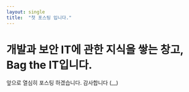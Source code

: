 ```yaml
---
layout: single
title:  "첫 포스팅 입니다."
---
```


# 개발과 보안 IT에 관한 지식을 쌓는 창고, Bag the IT입니다.

앞으로 열심히 포스팅 하겠습니다. 감사합니다 (__)
